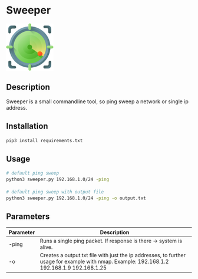 # Sweeper
![](radar.png)
## Description
<p>Sweeper is a small commandline tool, so ping sweep a network or single ip address.</p>

## Installation
```bash
pip3 install requirements.txt
```

## Usage
```bash
# default ping sweep
python3 sweeper.py 192.168.1.0/24 -ping

# default ping sweep with output file
python3 sweeper.py 192.168.1.0/24 -ping -o output.txt
```

## Parameters
| **Parameter** | **Description**                                                                                                                              |
|---------------|----------------------------------------------------------------------------------------------------------------------------------------------|
| -ping         | Runs a single ping packet. If response is there -> system is alive.                                                                          |
| -o            | Creates a output.txt file with just the ip addresses, to further usage for example with nmap.  Example: 192.168.1.2 192.168.1.9 192.168.1.25 |
